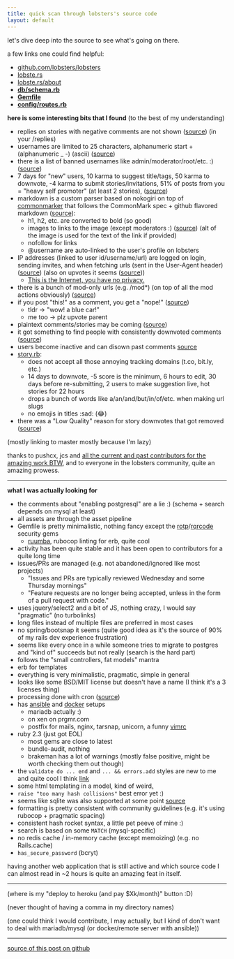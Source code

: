 ```yaml
---
title: quick scan through lobsters's source code
layout: default
---
```


let's dive deep into the source to see what's going on there.

a few links one could find helpful:

- [github.com/lobsters/lobsters](https://github.com/lobsters/lobsters)
- [lobste.rs](https://lobste.rs)
- [lobste.rs/about](https://lobste.rs/about)
- **[db/schema.rb](https://github.com/lobsters/lobsters/blob/master/db/schema.rb)**
- **[Gemfile](https://github.com/lobsters/lobsters/blob/master/Gemfile)**
- **[config/routes.rb](https://github.com/lobsters/lobsters/blob/master/config/routes.rb)**

**here is some interesting bits that I found**  (to the best of my understanding)

- replies on stories with negative comments are not shown ([source](https://github.com/lobsters/lobsters/commit/02ed8c3783ca4d602cbfcc39d6df7dedd0460bc1)) (in your /replies)
- usernames are limited to 25 characters, alphanumeric start + (alphanumeric _ -) (ascii) ([source](https://github.com/lobsters/lobsters/blob/master/app/models/user.rb#L78-L80))
- there is a list of banned usernames like admin/moderator/root/etc. :) ([source](https://github.com/lobsters/lobsters/blob/master/app/models/user.rb#L103-L106))
-  7 days for "new" users, 10 karma to suggest title/tags, 50 karma to downvote, -4 karma to submit stories/invitations, 51% of posts from you = "heavy self promoter" (at least 2 stories), ([source](https://github.com/lobsters/lobsters/blob/master/app/models/user.rb#L108-L127))
- markdown is a custom parser based on nokogiri on top of [commonmarker](https://github.com/gjtorikian/commonmarker) that follows the CommonMark spec + github flavored markdown ([source](https://github.com/lobsters/lobsters/blob/master/extras/markdowner.rb)):
  - h1, h2, etc. are converted to bold (so good)
  - images to links to the image (except moderators :) ([source](https://github.com/lobsters/lobsters/commit/efe350581144019f25c8e69d826f14bc6e66ae08)) (alt of the image is used for the text of the link if provided)
  - nofollow for links
  - @username are auto-linked to the user's profile on lobsters
- IP addresses (linked to user id/username/url) are logged on login, sending invites, and when fetching urls (sent in the User-Agent header) ([source](https://github.com/lobsters/lobsters/search?q=remote_ip&unscoped_q=remote_ip)) (also on upvotes it seems ([source](https://github.com/lobsters/lobsters/commit/0cea4d497cb5f86a8b623c880c650524b44b4255)))
  - [This is the Internet, you have no privacy.](https://lobste.rs/privacy)
- there is a bunch of mod-only urls (e.g. /mod\*) (on top of all the mod actions obviously) ([source](https://github.com/lobsters/lobsters/blob/d2963d4b80b47ac9f34bda65154a37cdde0a2174/app/controllers/mod_controller.rb))
- if you post "this!" as a comment, you get a "nope!" ([source](https://github.com/lobsters/lobsters/blob/master/app/models/comment.rb#L50-L74))
  - tldr -> "wow! a blue car!"
  - me too -> plz upvote parent
- plaintext comments/stories may be coming ([source](https://github.com/lobsters/lobsters/blob/master/app/models/comment.rb#L415))
- it got something to find people with consistently downvoted comments ([source](https://github.com/lobsters/lobsters/blob/master/app/models/downvoted_commenters.rb))
- users become inactive and can disown past comments [source](https://github.com/lobsters/lobsters/blob/master/app/models/inactive_user.rb)
- [story.rb](https://github.com/lobsters/lobsters/blob/master/app/models/story.rb):
  - does not accept all those annoying tracking domains (t.co, bit.ly, etc.)
  - 14 days to downvote, -5 score is the minimum, 6 hours to edit, 30 days before re-submitting, 2 users to make suggestion live, hot stories for 22 hours
  - drops a bunch of words like a/an/and/but/in/of/etc. when making url slugs
  - no emojis in titles :sad: (😂)
- there was a "Low Quality" reason for story downvotes that got removed ([source](https://github.com/lobsters/lobsters/blob/master/app/models/vote.rb#L23))

(mostly linking to master mostly because I'm lazy)

thanks to pushcx, jcs and [all the current and past contributors for the amazing work BTW](https://github.com/lobsters/lobsters/graphs/contributors), and to everyone in the lobsters community, quite an amazing prowess.

----

**what I was actually looking for**

- the comments about "enabling postgresql" are a lie :) (schema + search depends on mysql at least)
- all assets are through the asset pipeline
- Gemfile is pretty minimalistic, nothing fancy except the [rotp](https://github.com/mdp/rotp)/[rqrcode](https://github.com/whomwah/rqrcode) security gems
  - [ruumba](https://github.com/ericqweinstein/ruumba), rubocop linting for erb, quite cool
- activity has been quite stable and it has been open to contributors for a quite long time
- issues/PRs are managed (e.g. not abandoned/ignored like most projects)
  - "Issues and PRs are typically reviewed Wednesday and some Thursday mornings"
  - "Feature requests are no longer being accepted, unless in the form of a pull request with code."
- uses jquery/select2 and a bit of JS, nothing crazy, I would say "pragmatic" (no turbolinks)
- long files instead of multiple files are preferred in most cases
- no spring/bootsnap it seems (quite good idea as it's the source of 90% of my rails dev experience frustration)
- seems like every once in a while someone tries to migrate to postgres and "kind of" succeeds but not really (search is the hard part)
- follows the "small controllers, fat models" mantra
- erb for templates
- everything is very minimalistic, pragmatic, simple in general
- looks like some BSD/MIT license but doesn't have a name (I think it's a 3 licenses thing)
- processing done with cron ([source](https://github.com/lobsters/lobsters-ansible/tree/master/roles/lobsters/templates/sbin))
- has [ansible](https://github.com/lobsters/lobsters-ansible) and [docker](https://github.com/utensils/docker-lobsters) setups
  - mariadb actually :)
  - on xen on prgmr.com
  - postfix for mails, nginx, tarsnap, unicorn, a funny [vimrc](https://github.com/lobsters/lobsters-ansible/blob/master/roles/sysadm/templates/dot%2Ca/vimrc)
- ruby 2.3 (just got EOL)
  - most gems are close to latest
  - bundle-audit, nothing
  - brakeman has a lot of warnings (mostly false positive, might be worth checking them out though)
- the `validate do ... end` and `... && errors.add` styles are new to me and quite cool I think [link](https://github.com/lobsters/lobsters/blob/master/app/models/comment.rb#L50-L74)
- some html templating in a model, kind of weird[.](https://github.com/lobsters/lobsters/blob/master/app/models/hat.rb)
- `raise "too many hash collisions"` best error yet :)
- seems like sqlite was also supported at some point [source](https://github.com/lobsters/lobsters/blob/master/app/models/keystore.rb)
- formatting is pretty consistent with community guidelines (e.g. it's using rubocop + pragmatic spacing)
- consistent hash rocket syntax, a little pet peeve of mine :)
- search is based on some `MATCH` (mysql-specific)
- no redis cache / in-memory cache (except memoizing) (e.g. no Rails.cache)
- `has_secure_password` (bcryt)

having another web application that is still active and which source code I can almost read in ~2 hours is quite an amazing feat in itself.

-------

(where is my "deploy to heroku (and pay $Xk/month)" button :D)

(never thought of having a comma in my directory names)

(one could think I would contribute, I may actually, but I kind of don't want to deal with mariadb/mysql (or docker/remote server with ansible))

---------

[source of this post on github](https://github.com/localhostdotdev/localhostdotdev.github.io/blob/master/lobsters.md)

